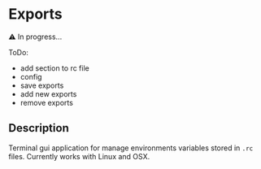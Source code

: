 # Exports

⚠️ In progress...

ToDo:
- add section to rc file
- config
- save exports
- add new exports
- remove exports

## Description

Terminal gui application for manage environments variables stored in `.rc` files.
Currently works with Linux and OSX.
